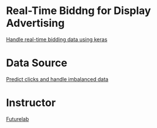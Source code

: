 # Real-Time Biddng for Display Advertising
[Handle real-time bidding data using keras](https://www.kaggle.com/yongjunlee/realtime-bidding)


# Data Source
[Predict clicks and handle imbalanced data](https://www.kaggle.com/zurfer/rtb)


# Instructor
[Futurelab](https://futurelab.creatorlink.net/)

